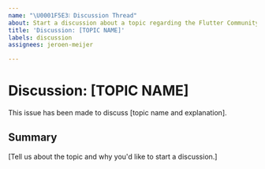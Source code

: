 ```yaml
---
name: "\U0001F5E3️❕ Discussion Thread"
about: Start a discussion about a topic regarding the Flutter Community.
title: 'Discussion: [TOPIC NAME]'
labels: discussion
assignees: jeroen-meijer

---
```


# Discussion: [TOPIC NAME]

This issue has been made to discuss [topic name and explanation].

## Summary
[Tell us about the topic and why you'd like to start a discussion.]
